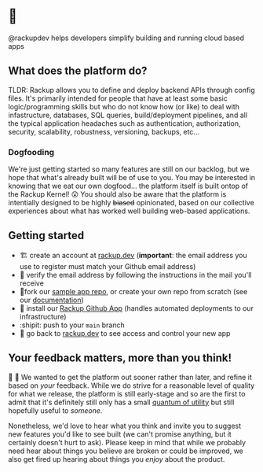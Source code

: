 # 👋 #
@rackupdev helps developers simplify building and running cloud based apps

## What does the platform do? ##
TLDR: Rackup allows you to define and deploy backend APIs through config files.  It's primarily intended for people that have at least some basic logic/programming skills
but who do not know how (or like) to deal with infastructure, databases, SQL queries, build/deployment pipelines, and all the typical application headaches such as
authentication, authorization, security, scalability, robustness, versioning, backups, etc...

### Dogfooding ###
We're just getting started so many features are still on our backlog, but we hope that what's already built will be of use to you.  You may
be interested in knowing that we eat our own dogfood... the platform itself is built ontop of the Rackup Kernel! 😲  You should also be aware
that the platform is intentially designed to be highly ~~biased~~ opinionated, based on our collective experiences about what has worked well building
web-based applications.

## Getting started ##
- 🏗️ create an account at [rackup.dev](https://rackup.dev) (**important**: the email address you use to register must match your Github email address)
- 👀 verify the email address by following the instructions in the mail you'll receive
- 🍴fork our [sample app repo](https://github.com/rackupdev/starter_app), or create your own repo from scratch (see our [documentation](https://docs.rackup.dev))
- 🧰 install our [Rackup Github App](https://...) (handles automated deployments to our infrastructure)
- :shipit: push to your `main` branch
- 🏁 go back to [rackup.dev](https://rackup.dev) to see access and control your new app


## Your feedback matters, more than you think! ##
💬 🙊 We wanted to get the platform out sooner rather than later, and refine it based on _your_ feedback.  While we do strive for a reasonable
level of quality for what we release, the platform is still early-stage and so are the first to admit that it's definitely still only has a
small [quantum of utility](https://news.ycombinator.com/item?id=542768) but still hopefully useful to _someone_.

Nonetheless, we'd love to hear what you think and invite you to suggest new features you'd like to see built
(we can't promise anything, but it certainly doesn't hurt to ask).  Please keep in mind that while we probably need hear about things
you believe are broken or could be improved, we also get fired up hearing about things you _enjoy_ about the product.

<!---
rackupdev/rackupdev is a ✨ special ✨ repository because its `README.md` (this file) appears on your GitHub profile.
You can click the Preview link to take a look at your changes.
--->

